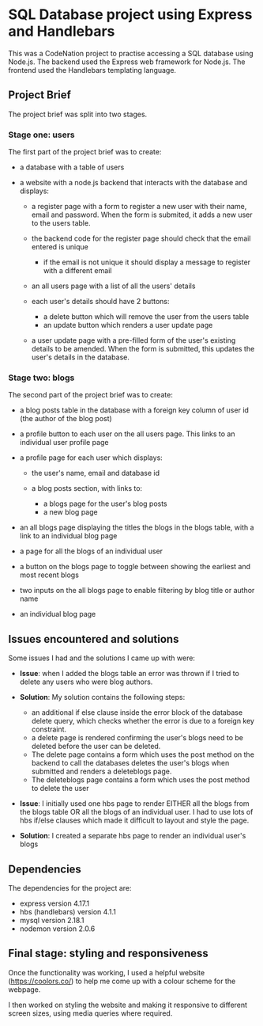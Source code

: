 # SQL Database project using Express and Handlebars

This was a CodeNation project to practise accessing a SQL database using Node.js.  The backend used the Express web framework for Node.js.  The frontend used the Handlebars templating language.

## Project Brief

The project brief was split into two stages.

### Stage one: users

The first part of the project brief was to create:

* a database with a table of users

* a website with a node.js backend that interacts with the database and displays:

  - a register page with a form to register a new user with their name, email and password.  When the form is submited, it adds a new user to the users table.
  
  - the backend code for the register page should check that the email entered is unique
    -  if the email is not unique it should display a message to register with a different email

  - an all users page with a list of all the users' details
  
  - each user's details should have 2 buttons:
    - a delete button which will remove the user from the users table
    - an update button which renders a user update page
  
  - a user update page with a pre-filled form of the user's existing details to be amended.  When the form is submitted, this updates the user's details in the database.

### Stage two: blogs

The second part of the project brief was to create:

* a blog posts table in the database with a foreign key column of user id (the author of the blog post)

* a profile button to each user on the all users page.  This links to an individual user profile page

* a profile page for each user which displays:
  - the user's name, email and database id
  - a blog posts section, with links to:

    - a blogs page for the user's blog posts
    - a new blog page

* an all blogs page displaying the titles the blogs in the blogs table, with a link to an individual blog page

* a page for all the blogs of an individual user

* a button on the blogs page to toggle between showing the earliest and most recent blogs

* two inputs on the all blogs page to enable filtering by blog title or author name

* an individual blog page

## Issues encountered and solutions

Some issues I had and the solutions I came up with were:
* **Issue**: when I added the blogs table an error was thrown if I tried to delete any users who were blog authors. 
* **Solution**: My solution contains the following steps:
  -  an additional if else clause inside the error block of the database delete query, which checks whether the error is due to a foreign key constraint.  
  - a delete page is rendered confirming the user's blogs need to be deleted before the user can be deleted. 
  - The delete page contains a form which uses the post method on the backend to call the databases deletes the user's blogs when submitted and renders a deleteblogs page.  
  - The deleteblogs page contains a form which uses the post method to delete the user

* **Issue**: I initially used one hbs page to render EITHER all the blogs from the blogs table OR all the blogs of an individual user. I had to use lots of hbs if/else clauses which made it difficult to layout and style the page. 
* **Solution**: I created a separate hbs page to render an individual user's blogs


## Dependencies

The dependencies for the project are:
  * express version 4.17.1
  * hbs (handlebars) version 4.1.1
  * mysql version 2.18.1
  * nodemon version 2.0.6

## Final stage: styling and responsiveness

Once the functionality was working, I used a helpful website (https://coolors.co/) to help me come up with a colour scheme for the webpage.  

I then worked on styling the website and making it responsive to different screen sizes, using media queries where required.